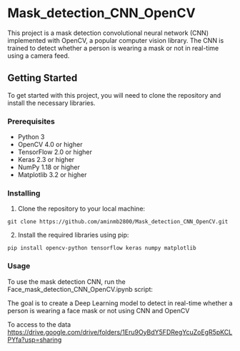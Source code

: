# Mask_detection_CNN_OpenCV

This project is a mask detection convolutional neural network (CNN) implemented with OpenCV, a popular computer vision library. The CNN is trained to detect whether a person is wearing a mask or not in real-time using a camera feed.

## Getting Started

To get started with this project, you will need to clone the repository and install the necessary libraries.

### Prerequisites

* Python 3
* OpenCV 4.0 or higher
* TensorFlow 2.0 or higher
* Keras 2.3 or higher
* NumPy 1.18 or higher
* Matplotlib 3.2 or higher

### Installing

1. Clone the repository to your local machine:

```
git clone https://github.com/aminmb2800/Mask_detection_CNN_OpenCV.git
```
2. Install the required libraries using pip:

```
pip install opencv-python tensorflow keras numpy matplotlib
```

### Usage

To use the mask detection CNN, run the Face_mask_detection_CNN_OpenCV.ipynb script:

The goal is to create a Deep Learning model to detect in real-time whether a person is wearing a face mask or not using CNN and OpenCV




To access to the data https://drive.google.com/drive/folders/1Eru9OyBdY5FDRegYcuZoEgR5pKCLPYfa?usp=sharing
